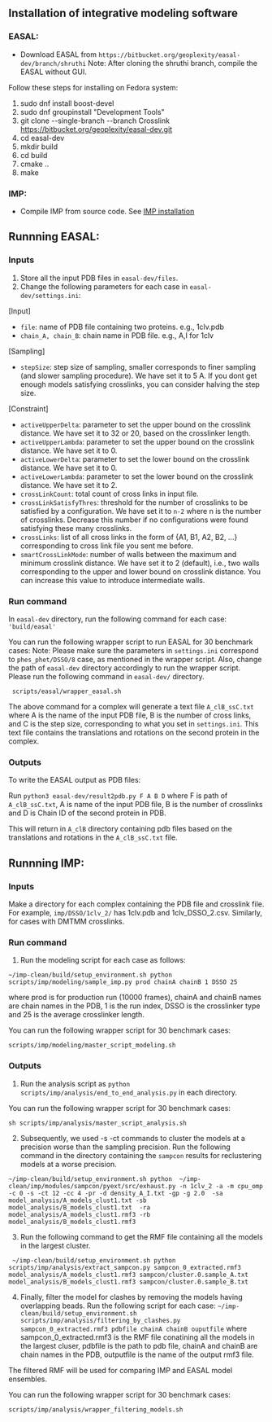 ## **Installation of integrative modeling software**
### EASAL:
* Download EASAL from `https://bitbucket.org/geoplexity/easal-dev/branch/shruthi`
Note: After cloning the shruthi branch, compile the EASAL without GUI.

Follow these steps for installing on Fedora system:
1. sudo dnf install boost-devel
2. sudo dnf groupinstall "Development Tools"
3. git clone --single-branch --branch Crosslink https://bitbucket.org/geoplexity/easal-dev.git
4. cd easal-dev
5. mkdir build
6. cd build
7. cmake ..
8. make

### IMP:
* Compile IMP from source code. See [IMP installation](https://github.com/salilab/imp)

## **Runnning EASAL:**

### Inputs
1. Store all the input PDB files in `easal-dev/files`.
2. Change the following parameters for each case in `easal-dev/settings.ini`:

[Input]
* `file`: name of PDB file containing two proteins. e.g., 1clv.pdb
* `chain_A, chain_B`: chain name in PDB file. e.g., A,I for 1clv

[Sampling]
* `stepSize`: step size of sampling, smaller corresponds to finer sampling (and slower sampling procedure). We have set it to 5 A. If you dont get enough models satisfying crosslinks, you can consider halving the step size. 

[Constraint]
* `activeUpperDelta`: parameter to set the upper bound on the crosslink distance. We have set it to 32 or 20, based on the crosslinker length.
* `activeUpperLambda`: parameter to set the upper bound on the crosslink distance. We have set it to 0.
* `activeLowerDelta`: parameter to set the lower bound on the crosslink distance. We have set it to 0.
* `activeLowerLambda`: parameter to set the lower bound on the crosslink distance. We have set it to 2.
* `crossLinkCount`: total count of cross links in input file.
* `crossLinkSatisfyThres`:  threshold for the number of crosslinks to be satisfied by a configuration. We have set it to `n-2` where n is the number of crosslinks. Decrease this number if no configurations were found satisfying these many crosslinks. 
* `crossLinks`: list of all cross links in the form of {A1, B1, A2, B2, ...} corresponding to cross link file you sent me before.
* `smartCrossLinkMode`: number of walls between the maximum and minimum crosslink distance. We have set it to 2 (default), i.e., two walls corresponding to the upper and lower bound on crosslink distance. You can increase this value to introduce intermediate walls. 

### Run command
In `easal-dev` directory, run the following command for each case:
`'build/easal' `

You can run the following wrapper script to run EASAL for 30 benchmark cases:
Note: Please make sure the parameters in `settings.ini` correspond to `phes_phet/DSSO/8` case, as mentioned in the wrapper script. Also, change the path of `easal-dev` directory accordingly to run the wrapper script. Please run the following command in `easal-dev/` directory.
```
 scripts/easal/wrapper_easal.sh
```


The above command for a complex will generate a text file `A_clB_ssC.txt` where A is the name of the input PDB file, B is the number of cross links, and C is the step size, corresponding to what you set in `settings.ini`. This text file contains the translations and rotations on the second protein in the complex. 

### Outputs
To write the EASAL output as PDB files:

Run `python3 easal-dev/result2pdb.py F A B D` where F is path of `A_clB_ssC.txt`, A is name of the input PDB file, B is the number of crosslinks and D is Chain ID of the second protein in PDB.

This will return in `A_clB` directory containing pdb files based on the translations and rotations in the `A_clB_ssC.txt` file.

## **Runnning IMP:**

### Inputs
Make a directory for each complex containing the PDB file and crosslink file. For example, `imp/DSSO/1clv_2/` has 1clv.pdb and 1clv_DSSO_2.csv. Similarly, for cases with DMTMM crosslinks.

### Run command
1. Run the modeling script for each case as follows:
   
`~/imp-clean/build/setup_environment.sh python scripts/imp/modeling/sample_imp.py prod chainA chainB 1 DSSO 25`

where prod is for production run (10000 frames), chainA and chainB names are chain names in the PDB, 1 is the run index, DSSO is the crosslinker type and 25 is the average crosslinker length. 

You can run the following wrapper script for 30 benchmark cases:
```
scripts/imp/modeling/master_script_modeling.sh
```

### Outputs
1. Run the analysis script as `python scripts/imp/analysis/end_to_end_analysis.py` in each directory.

You can run the following wrapper script for 30 benchmark cases:
```
sh scripts/imp/analysis/master_script_analysis.sh
```

2. Subsequently, we used -s -ct commands to cluster the models at a precision worse than the sampling precision.
Run the following command in the directory containing the `sampcon` results for reclustering models at a worse precision.

```
~/imp-clean/build/setup_environment.sh python  ~/imp-clean/imp/modules/sampcon/pyext/src/exhaust.py -n 1clv_2 -a -m cpu_omp -c 0 -s -ct 12 -cc 4 -pr -d density_A_I.txt -gp -g 2.0  -sa model_analysis/A_models_clust1.txt -sb model_analysis/B_models_clust1.txt  -ra model_analysis/A_models_clust1.rmf3 -rb model_analysis/B_models_clust1.rmf3
```

3. Run the following command to get the RMF file containing all the models in the largest cluster. 

```
 ~/imp-clean/build/setup_environment.sh python scripts/imp/analysis/extract_sampcon.py sampcon_0_extracted.rmf3 model_analysis/A_models_clust1.rmf3 sampcon/cluster.0.sample_A.txt model_analysis/B_models_clust1.rmf3 sampcon/cluster.0.sample_B.txt
```

4. Finally, filter the model for clashes by removing the models having overlapping beads. Run the following script for each case:
`~/imp-clean/build/setup_environment.sh scripts/imp/analysis/filtering_by_clashes.py sampcon_0_extracted.rmf3 pdbfile chainA chainB ouputfile`
where sampcon_0_extracted.rmf3 is the RMF file conatining all the models in the largest cluser, pdbfile is the path to pdb file, chainA and chainB are chain names in the PDB, outputfile is the name of the output rmf3 file. 

The filtered RMF will be used for comparing IMP and EASAL model ensembles. 

You can run the following wrapper script for 30 benchmark cases:
``` 
scripts/imp/analysis/wrapper_filtering_models.sh
```
